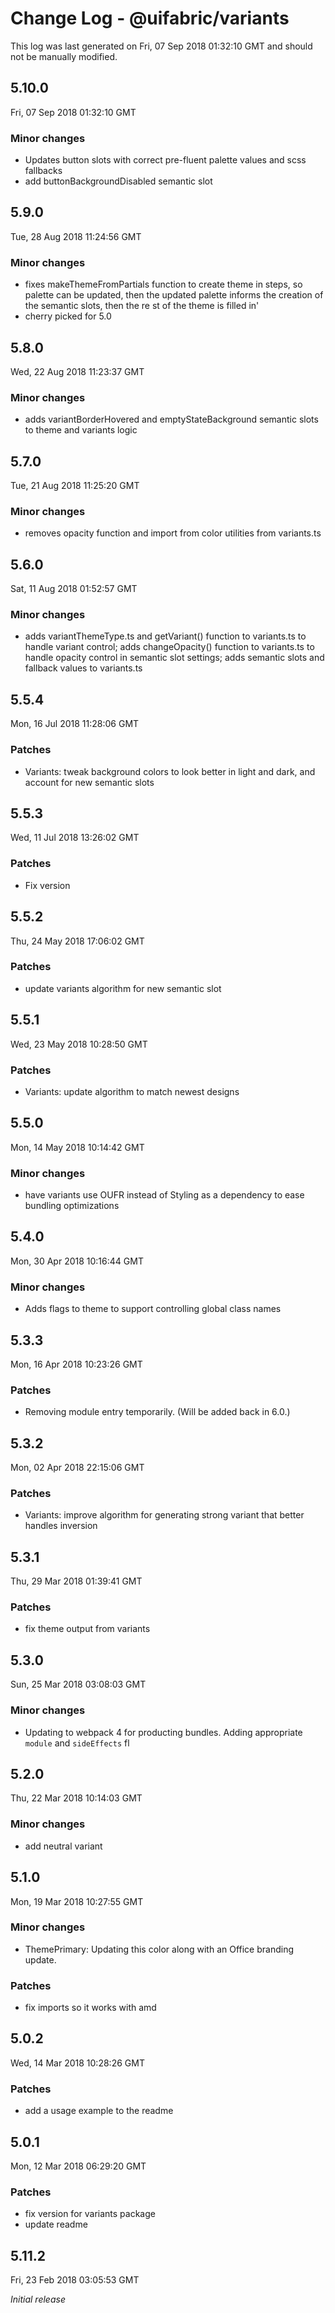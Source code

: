 # Change Log - @uifabric/variants

This log was last generated on Fri, 07 Sep 2018 01:32:10 GMT and should not be manually modified.

## 5.10.0
Fri, 07 Sep 2018 01:32:10 GMT

### Minor changes

- Updates button slots with correct pre-fluent palette values and scss fallbacks
- add buttonBackgroundDisabled semantic slot

## 5.9.0
Tue, 28 Aug 2018 11:24:56 GMT

### Minor changes

- fixes makeThemeFromPartials function to create theme in steps, so palette can be updated, then the updated palette informs the creation of the semantic slots, then the re st of the theme is filled in'
- cherry picked for 5.0

## 5.8.0
Wed, 22 Aug 2018 11:23:37 GMT

### Minor changes

- adds variantBorderHovered and emptyStateBackground semantic slots to theme and variants logic

## 5.7.0
Tue, 21 Aug 2018 11:25:20 GMT

### Minor changes

- removes opacity function and import from color utilities from variants.ts

## 5.6.0
Sat, 11 Aug 2018 01:52:57 GMT

### Minor changes

- adds variantThemeType.ts and getVariant() function to variants.ts to handle variant control; adds changeOpacity() function to variants.ts to handle opacity control in semantic slot settings; adds semantic slots and fallback values to variants.ts

## 5.5.4
Mon, 16 Jul 2018 11:28:06 GMT

### Patches

- Variants: tweak background colors to look better in light and dark, and account for new semantic slots

## 5.5.3
Wed, 11 Jul 2018 13:26:02 GMT

### Patches

- Fix version

## 5.5.2
Thu, 24 May 2018 17:06:02 GMT

### Patches

- update variants algorithm for new semantic slot

## 5.5.1
Wed, 23 May 2018 10:28:50 GMT

### Patches

- Variants: update algorithm to match newest designs

## 5.5.0
Mon, 14 May 2018 10:14:42 GMT

### Minor changes

- have variants use OUFR instead of Styling as a dependency to ease bundling optimizations

## 5.4.0
Mon, 30 Apr 2018 10:16:44 GMT

### Minor changes

- Adds flags to theme to support controlling global class names

## 5.3.3
Mon, 16 Apr 2018 10:23:26 GMT

### Patches

- Removing module entry temporarily. (Will be added back in 6.0.)

## 5.3.2
Mon, 02 Apr 2018 22:15:06 GMT

### Patches

- Variants: improve algorithm for generating strong variant that better handles inversion

## 5.3.1
Thu, 29 Mar 2018 01:39:41 GMT

### Patches

- fix theme output from variants

## 5.3.0
Sun, 25 Mar 2018 03:08:03 GMT

### Minor changes

- Updating to webpack 4 for producting bundles. Adding appropriate `module` and `sideEffects` fl

## 5.2.0
Thu, 22 Mar 2018 10:14:03 GMT

### Minor changes

- add neutral variant

## 5.1.0
Mon, 19 Mar 2018 10:27:55 GMT

### Minor changes

- ThemePrimary: Updating this color along with an Office branding update.

### Patches

- fix imports so it works with amd

## 5.0.2
Wed, 14 Mar 2018 10:28:26 GMT

### Patches

- add a usage example to the readme

## 5.0.1
Mon, 12 Mar 2018 06:29:20 GMT

### Patches

- fix version for variants package
- update readme

## 5.11.2
Fri, 23 Feb 2018 03:05:53 GMT

*Initial release*

